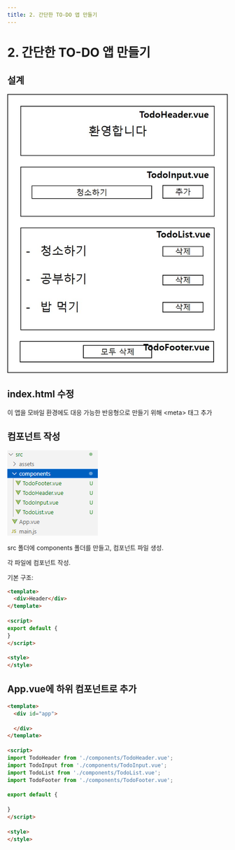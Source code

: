 ```yaml
---
title: 2. 간단한 TO-DO 앱 만들기
---
```


# 2. 간단한 TO-DO 앱 만들기

## 설계

![](./Assets/struct.jpg)

## index.html 수정

이 앱을 모바일 환경에도 대응 가능한 반응형으로 만들기 위해 \<meta\> 태그 추가

## 컴포넌트 작성
![096451d40d29877d5fdbdfc8ef1d31dc.png](Assets/096451d40d29877d5fdbdfc8ef1d31dc.png)

src 폴더에 components 폴더를 만들고, 컴포넌트 파일 생성.

각 파일에 컴포넌트 작성.

기본 구조:

```html
<template>
  <div>Header</div>
</template>

<script>
export default {
}
</script>

<style>
</style>
```

## App.vue에 하위 컴포넌트로 추가

```html
<template>
  <div id="app">

  </div>
</template>

<script>
import TodoHeader from './components/TodoHeader.vue';
import TodoInput from './components/TodoInput.vue';
import TodoList from './components/TodoList.vue';
import TodoFooter from './components/TodoFooter.vue';

export default {
  
}
</script>

<style>
</style>
```

